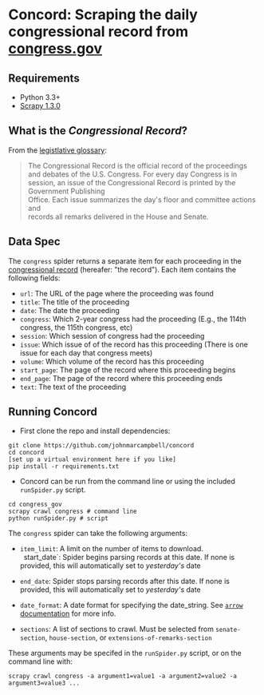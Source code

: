 # Concord: Scraping the daily congressional record from [congress.gov](https://www.congress.gov)  

## Requirements  
- Python 3.3+  
- [Scrapy 1.3.0](https://doc.scrapy.org/en/1.3/index.html)  

## What is the *Congressional Record*?  
From the [legistlative glossary](https://www.congress.gov/help/legislative-glossary):  

> The Congressional Record is the official record of the proceedings and 
> debates of the U.S. Congress. For every day Congress is in session, an 
> issue of the Congressional Record is printed by the Government Publishing  
> Office. Each issue summarizes the day's floor and committee actions and  
> records all remarks delivered in the House and Senate.  

## Data Spec  
The `congress` spider returns a separate item for each proceeding in the [congressional record](https://www.congress.gov/congressional-record) (hereafer: "the record"). Each item contains the following fields:  

- `url`: The URL of the page where the proceeding was found  
- `title`: The title of the proceeding  
- `date`: The date the proceeding  
- `congress`: Which 2-year congress had the proceeding (E.g., the 114th congress, the 115th congress, etc)  
- `session`: Which session of congress had the proceeding  
- `issue`: Which issue of of the record has this proceeding (There is one issue for each day that congress meets)  
- `volume`: Which volume of the record has this proceeding  
- `start_page`: The page of the record where this proceeding begins  
- `end_page`: The page of the record where this proceeding ends  
- `text`: The text of the proceeding  

## Running Concord  

- First clone the repo and install dependencies:  
```shell  
git clone https://github.com/johnmarcampbell/concord  
cd concord  
[set up a virtual environment here if you like]  
pip install -r requirements.txt  
```  

- Concord can be run from the command line or using the included `runSpider.py` script.  
```shell  
cd congress_gov  
scrapy crawl congress # command line  
python runSpider.py # script  
```  

The `congress` spider can take the following arguments:  
- `item_limit`: A limit on the number of items to download.  
` `start_date`: Spider begins parsing records at this date. If none is provided, this will automatically set to *yesterday's* date  
- `end_date`: Spider stops parsing records after this date. If none is provided, this will automatically set to *yesterday's* date  
- `date_format`: A date format for specifying the date_string.  See [`arrow` documentation](http://crsmithdev.com/arrow/#tokens) for more info. 

- `sections`: A list of sections to crawl. Must be selected from `senate-section`, `house-section`, or `extensions-of-remarks-section`  

These arguments may be specifed in the `runSpider.py` script, or on the command line with:  

```shell  
scrapy crawl congress -a argument1=value1 -a argument2=value2 -a argument3=value3 ...  
```  
